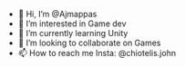 - 👋 Hi, I’m @Ajmappas
- 👀 I’m interested in Game dev
- 🌱 I’m currently learning Unity
- 💞️ I’m looking to collaborate on Games
- 📫 How to reach me Insta: @chiotelis.john

<!---
Ajmappas/Ajmappas is a ✨ special ✨ repository because its `README.md` (this file) appears on your GitHub profile.
You can click the Preview link to take a look at your changes.
--->
